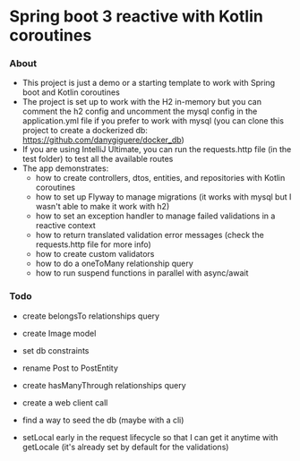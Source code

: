 # Spring boot 3 reactive with Kotlin coroutines

### About
- This project is just a demo or a starting template to work with Spring boot and Kotlin coroutines
- The project is set up to work with the H2 in-memory but you can comment the h2 config and uncomment the mysql config in the application.yml file if you prefer to work with mysql (you can clone this project to create a dockerized db: https://github.com/danygiguere/docker_db)
- If you are using IntelliJ Ultimate, you can run the requests.http file (in the test folder) to test all the available routes
- The app demonstrates:
  - how to create controllers, dtos, entities, and repositories with Kotlin coroutines
  - how to set up Flyway to manage migrations (it works with mysql but I wasn't able to make it work with h2)
  - how to set an exception handler to manage failed validations in a reactive context
  - how to return translated validation error messages (check the requests.http file for more info)
  - how to create custom validators
  - how to do a oneToMany relationship query
  - how to run suspend functions in parallel with async/await

### Todo
- create belongsTo relationships query
- create Image model
- set db constraints
- rename Post to PostEntity
- create hasManyThrough relationships query
- create a web client call

- find a way to seed the db (maybe with a cli)
- setLocal early in the request lifecycle so that I can get it anytime with getLocale (it's already set by default for the validations)




